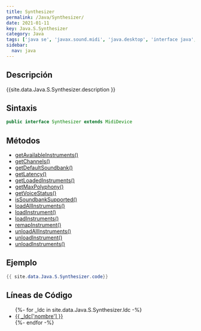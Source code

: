 ```yaml
---
title: Synthesizer
permalink: /Java/Synthesizer/
date: 2021-01-11
key: Java.S.Synthesizer
category: Java
tags: ['java se', 'javax.sound.midi', 'java.desktop', 'interface java', 'Java 1.0']
sidebar: 
  nav: java
---
```


## Descripción
{{site.data.Java.S.Synthesizer.description }}

## Sintaxis
~~~java
public interface Synthesizer extends MidiDevice
~~~

## Métodos
* [getAvailableInstruments()](/Java/Synthesizer/getAvailableInstruments)
* [getChannels()](/Java/Synthesizer/getChannels)
* [getDefaultSoundbank()](/Java/Synthesizer/getDefaultSoundbank)
* [getLatency()](/Java/Synthesizer/getLatency)
* [getLoadedInstruments()](/Java/Synthesizer/getLoadedInstruments)
* [getMaxPolyphony()](/Java/Synthesizer/getMaxPolyphony)
* [getVoiceStatus()](/Java/Synthesizer/getVoiceStatus)
* [isSoundbankSupported()](/Java/Synthesizer/isSoundbankSupported)
* [loadAllInstruments()](/Java/Synthesizer/loadAllInstruments)
* [loadInstrument()](/Java/Synthesizer/loadInstrument)
* [loadInstruments()](/Java/Synthesizer/loadInstruments)
* [remapInstrument()](/Java/Synthesizer/remapInstrument)
* [unloadAllInstruments()](/Java/Synthesizer/unloadAllInstruments)
* [unloadInstrument()](/Java/Synthesizer/unloadInstrument)
* [unloadInstruments()](/Java/Synthesizer/unloadInstruments)

## Ejemplo
~~~java
{{ site.data.Java.S.Synthesizer.code}}
~~~

## Líneas de Código
<ul>
{%- for _ldc in site.data.Java.S.Synthesizer.ldc -%}
   <li>
       <a href="{{_ldc['url'] }}">{{ _ldc['nombre'] }}</a>
   </li>
{%- endfor -%}
</ul>
